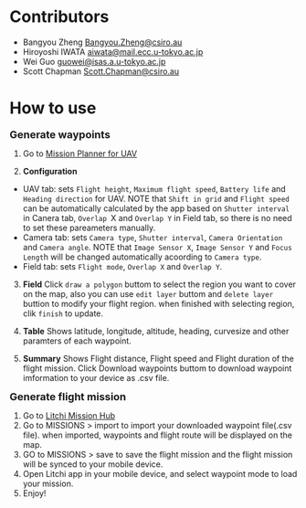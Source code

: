 
# Contributors

- Bangyou Zheng <Bangyou.Zheng@csiro.au>
- Hiroyoshi IWATA <aiwata@mail.ecc.u-tokyo.ac.jp>
- Wei Guo <guowei@isas.a.u-tokyo.ac.jp>
- Scott Chapman <Scott.Chapman@csiro.au>

# How to use

<font size=4>**Generate waypoints**</font>

1. Go to [Mission Planner for UAV](https://croptsrv-cdc.it.csiro.au/shiny/users/zhe00a/missionplanner/)

2. **Configuration**
  - UAV tab: sets `Flight height`, `Maximum flight speed`, `Battery life` and `Heading direction` for UAV. NOTE that `Shift in grid` and `Flight speed` can be automatically calculated by the app based on `Shutter interval` in Canera tab, `Overlap `X and `Overlap Y` in Field tab, so there is no need to set these pareameters manually.
  - Camera tab: sets `Camera type`, `Shutter interval`, `Camera Orientation` and `Camera angle`. NOTE that `Image Sensor X`, `Image Sensor Y` and `Focus Lengt`h will be changed automatically acoording to `Camera type`.
  - Field tab: sets `Flight mode`, `Overlap X` and `Overlap Y`.

3. **Field** 
  Click `draw a polygon` buttom to select the region you want to cover on the map, also you can use `edit layer` buttom and `delete layer` buttion to modify your flight region. when finished with selecting region, clik `finish` to update.

4. **Table**
  Shows latitude, longitude, altitude, heading, curvesize and other paramters of each waypoint.

5. **Summary**
  Shows Flight distance, Flight speed and Flight duration of the flight mission. 
  Click Download waypoints buttom to download waypoint imformation to your device as .csv file.

<font size=4>**Generate flight mission**</font>

1. Go to [Litchi Mission Hub](https://flylitchi.com/hub)
2. Go to MISSIONS > import to import your downloaded waypoint file(.csv file). when imported, waypoints and flight route will be displayed on the map.
3. GO to MISSIONS > save to save the flight mission and the flight mission will be synced to your mobile device.
4. Open Litchi app in your mobile device, and select waypoint mode to load your mission.
5. Enjoy!
